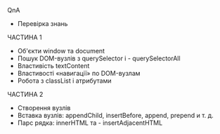 QnA

- Перевірка знань

ЧАСТИНА 1

- Об'єкти window та document
- Пошук DOM-вузлів з querySelector і - querySelectorAll
- Властивість textContent
- Властивості «навигації» по DOM-вузлам
- Робота з classList і атрибутами

ЧАСТИНА 2

- Створення вузлів
- Вставка вузлів: appendChild, insertBefore, append, prepend и т. д.
- Парс рядка: innerHTML та - insertAdjacentHTML
